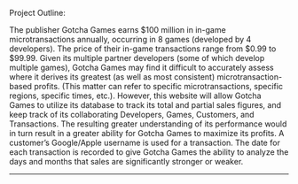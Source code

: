 Project Outline:

The publisher Gotcha Games earns $100 million in in-game microtransactions
annually, occurring in 8 games (developed by 4 developers). The price of their in-game
transactions range from $0.99 to $99.99.
Given its multiple partner developers (some of which develop multiple games), Gotcha
Games may find it difficult to accurately assess where it derives its greatest (as well as
most consistent) microtransaction-based profits. (This matter can refer to specific
microtransactions, specific regions, specific times, etc.).
However, this website will allow Gotcha Games to utilize its database to track its total
and partial sales figures, and keep track of its collaborating Developers, Games,
Customers, and Transactions. The resulting greater understanding of its performance
would in turn result in a greater ability for Gotcha Games to maximize its profits.
A customer’s Google/Apple username is used for a transaction. The date for each
transaction is recorded to give Gotcha Games the ability to analyze the days and
months that sales are significantly stronger or weaker.
 *************************************

 
